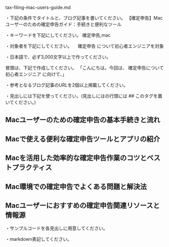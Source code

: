 tax-filing-mac-users-guide.md

・下記の条件でタイトルと、ブログ記事を書いてください。
【確定申告】Macユーザーのための確定申告ガイド：手続きと便利なツール

・キーワードを下記にしてください。
確定申告,mac

・対象者を下記にしてください。
　確定申告 について初心者エンジニアを対象


・日本語で、必ず3,000文字以上で作ってください。

冒頭は、下記で作成してください。
「こんにちは。今回は、
確定申告について初心者エンジニア
に向けて、」

・参考となるブログ記事のURLを2個以上掲載してください。

・見出しには下記を使ってください。(見出しにはの行頭には ## このタグを置いてください。)
## Macユーザーのための確定申告の基本手続きと流れ
## Macで使える便利な確定申告ツールとアプリの紹介
## Macを活用した効率的な確定申告作業のコツとベストプラクティス
## Mac環境での確定申告でよくある問題と解決法
## Macユーザーにおすすめの確定申告関連リソースと情報源

・サンプルコードを各見出しに用意してください。

・markdown表記してください。


